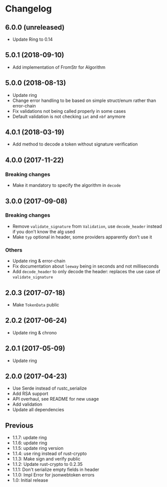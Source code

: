 # Changelog

## 6.0.0 (unreleased)

- Update Ring to 0.14

## 5.0.1 (2018-09-10)

- Add implementation of FromStr for Algorithm

## 5.0.0 (2018-08-13)

- Update ring
- Change error handling to be based on simple struct/enum rather than error-chain
- Fix validations not being called properly in some cases
- Default validation is not checking `iat` and `nbf` anymore

## 4.0.1 (2018-03-19)

- Add method to decode a token without signature verification

## 4.0.0 (2017-11-22)

### Breaking changes

- Make it mandatory to specify the algorithm in `decode`

## 3.0.0 (2017-09-08)

### Breaking changes
- Remove `validate_signature` from `Validation`, use `decode_header` instead if you don't know the alg used
- Make `typ` optional in header, some providers apparently don't use it

### Others

- Update ring & error-chain
- Fix documentation about `leeway` being in seconds and not milliseconds
- Add `decode_header` to only decode the header: replaces the use case of `validate_signature`

## 2.0.3 (2017-07-18)

- Make `TokenData` public

## 2.0.2 (2017-06-24)

- Update ring & chrono

## 2.0.1 (2017-05-09)

- Update ring

## 2.0.0 (2017-04-23)

- Use Serde instead of rustc_serialize
- Add RSA support
- API overhaul, see README for new usage
- Add validation
- Update all dependencies

## Previous

- 1.1.7: update ring
- 1.1.6: update ring
- 1.1.5: update ring version
- 1.1.4: use ring instead of rust-crypto
- 1.1.3: Make sign and verify public
- 1.1.2: Update rust-crypto to 0.2.35
- 1.1.1: Don't serialize empty fields in header
- 1.1.0: Impl Error for jsonwebtoken errors
- 1.0: Initial release
